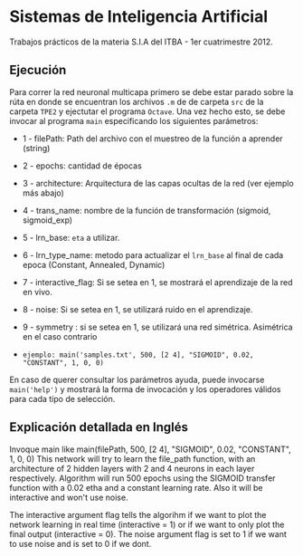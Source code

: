 Sistemas de Inteligencia Artificial
===================================

Trabajos prácticos de la materia S.I.A del ITBA - 1er cuatrimestre 2012.

Ejecución
---------

Para correr la red neuronal multicapa primero se debe estar parado sobre la rúta en donde se encuentran los archivos `.m` de de carpeta `src` de la carpeta `TPE2` y ejectutar el programa `Octave`. Una vez hecho esto, se debe invocar al programa `main` especificando los siguientes parámetros:

* 1 - filePath: Path del archivo con el muestreo de la función a aprender (string)
* 2 - epochs: cantidad de épocas
* 3 - architecture: Arquitectura de las capas ocultas de la red (ver ejemplo más abajo)
* 4 - trans_name: nombre de la función de transformación (sigmoid, sigmoid_exp)
* 5 - lrn_base: `eta` a utilizar.
* 6 - lrn_type_name: metodo para actualizar el `lrn_base` al final de cada epoca (Constant, Annealed, Dynamic)
* 7 - interactive_flag: Si se setea en 1, se mostrará el aprendizaje de la red en vivo.
* 8 - noise: Si se setea en 1, se utilizará ruido en el aprendizaje.
* 9 - symmetry : si se setea en 1, se utilizará una red simétrica. Asimétrica en el caso contrario

* `ejemplo: main('samples.txt', 500, [2 4], "SIGMOID", 0.02, "CONSTANT", 1, 0, 0)`

En caso de querer consultar los parámetros ayuda, puede invocarse `main('help')` y mostrará la forma de invocación y los operadores válidos para cada típo de selección.

Explicación detallada en Inglés
-------------------------------

Invoque main like main(filePath, 500, [2 4], "SIGMOID", 0.02, "CONSTANT", 1, 0, 0)
This network will try to learn the file_path function, with an architecture of 2 hidden
layers with 2 and 4 neurons in each layer respectively.
Algorithm will run 500 epochs using the SIGMOID transfer function with a 0.02 etha and
a constant learning rate. Also it will be interactive and won't use noise.

The interactive argument flag tells the algorihm if we want to plot the network learning in 
real time (interactive = 1) or if we want to only plot the final output (interactive = 0).
The noise argument flag is set to 1 if we want to use noise and is set to 0 if we dont.
